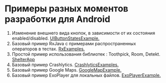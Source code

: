 # Примеры разных моментов разработки для Android

1. Изменение внешнего вида кнопок, в зависимости от их состояния enabled/disabled. [UIButtonStatesExample.](https://github.com/Nikolaiko/android_examples/tree/master/UIButtonStateExample)
2. Базовый пример RxJava с примерами распространенных операторов в тестах. [RxExamples.](https://github.com/Nikolaiko/android_examples/tree/master/RxExamples)
3. Простой пример использования библиотек : Toothpick, Room, Detekt. [ShelterApp](https://github.com/Nikolaiko/android_examples/tree/master/Shelter)
4. Базовый пример Crashlytics. [CrashlyticsExamples.](https://github.com/Nikolaiko/android_examples/tree/master/Crashlyticsexample)
5. Базовый пример Google Maps. [GoogleMapExample.](https://github.com/Nikolaiko/android_examples/tree/master/GoogleMapExample)
6. Базовый пример ExoPlayer для локальных файлов. [ExoPlayerExample.](https://github.com/Nikolaiko/android_examples/tree/master/ExoPlayerExample)
